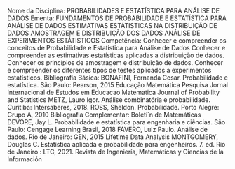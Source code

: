 Nome da Disciplina: PROBABILIDADES E ESTATÍSTICA PARA ANÁLISE DE DADOS
Ementa:
FUNDAMENTOS DE PROBABILIDADE E ESTATÍSTICA PARA ANÁLISE DE DADOS
ESTIMATIVAS ESTÁTISTICAS NA DISTRIBUIÇÃO DE DADOS
AMOSTRAGEM E DISTRIBUIÇÃO DOS DADOS 
ANÁLISE DE EXPERIMENTOS ESTÁTISTICOS 
Competência:
Conhecer e compreender os conceitos de Probabilidade e Estatística para Análise de 
Dados
Conhecer e compreender as estimativas estatísticas aplicadas a distribuição de dados.
Conhecer os princípios de amostragem e distribuição de dados.
Conhecer e compreender os diferentes tipos de testes aplicados a experimentos 
estatísticos.
Bibliografia Básica:
BONAFINI, Fernanda Cesar. Probabilidade e estatística. São Paulo: Pearson, 2015
Educação Matemática Pesquisa
Jornal Internacional de Estudos em Educacao Matematica
Journal of Probability and Statistics
METZ, Lauro Igor. Análise combinatória e probabilidade. Curitiba: Intersaberes, 2018.
ROSS, Sheldon. Probabilidade. Porto Alegre: Grupo A, 2010
Bibliografia Complementar:
Boleti´n de Matemáticas
DEVORE, Jay L. Probabilidade e estatística para engenharia e ciências. São Paulo: 
Cengage Learning Brasil, 2018
FÁVERO, Luiz Paulo. Análise de dados. Rio de Janeiro: GEN, 2015
Lifetime Data Analysis
MONTGOMERY, Douglas C. Estatística aplicada e probabilidade para engenheiros. 7. ed. 
Rio de Janeiro : LTC, 2021.
Revista de Ingeniería, Matemáticas y Ciencias de la Información
